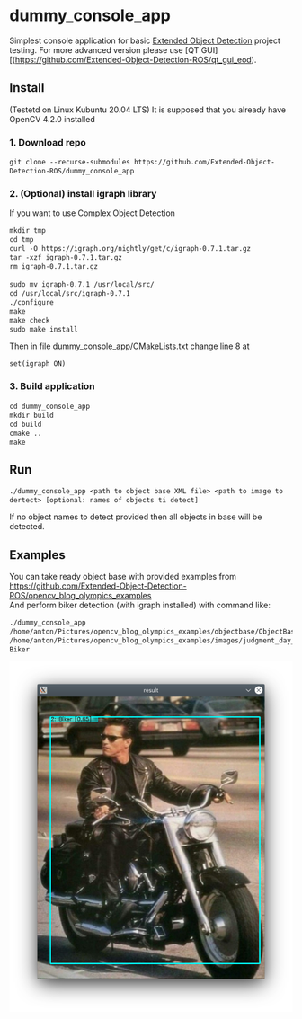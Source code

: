# dummy_console_app
Simplest console application for basic [Extended Object Detection](https://github.com/Extended-Object-Detection-ROS) project testing.
For more advanced version please use [QT GUI][(https://github.com/Extended-Object-Detection-ROS/qt_gui_eod).

## Install 
(Testetd on Linux Kubuntu 20.04 LTS)
It is supposed that you already have OpenCV 4.2.0 installed
### 1. Download repo
```
git clone --recurse-submodules https://github.com/Extended-Object-Detection-ROS/dummy_console_app
```

### 2. (Optional) install igraph library
If you want to use Complex Object Detection
```
mkdir tmp
cd tmp
curl -O https://igraph.org/nightly/get/c/igraph-0.7.1.tar.gz
tar -xzf igraph-0.7.1.tar.gz
rm igraph-0.7.1.tar.gz

sudo mv igraph-0.7.1 /usr/local/src/
cd /usr/local/src/igraph-0.7.1
./configure
make
make check
sudo make install
```
Then in file dummy_console_app/CMakeLists.txt change line 8 at
```
set(igraph ON)
```
### 3. Build application
```
cd dummy_console_app
mkdir build
cd build
cmake ..
make
```

## Run
```
./dummy_console_app <path to object base XML file> <path to image to dertect> [optional: names of objects ti detect]
```
If no object names to detect provided then all objects in base will be detected.


## Examples
You can take ready object base with provided examples from https://github.com/Extended-Object-Detection-ROS/opencv_blog_olympics_examples  
And perform biker detection (with igraph installed) with command like:
```
./dummy_console_app /home/anton/Pictures/opencv_blog_olympics_examples/objectbase/ObjectBase.xml /home/anton/Pictures/opencv_blog_olympics_examples/images/judgment_day_alone_75.jpg Biker
```

![filled gui](doc/Biker_detected.png)


